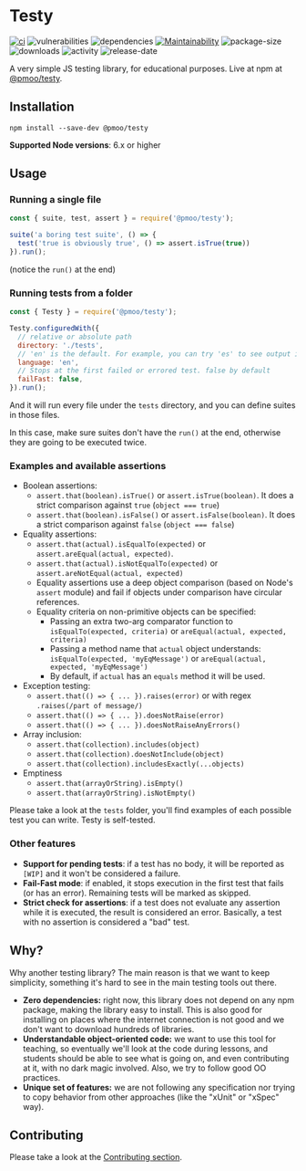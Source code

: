 # Testy

[![ci](https://img.shields.io/travis/ngarbezza/testy.svg)](https://travis-ci.org/ngarbezza/testy)
![vulnerabilities](https://img.shields.io/snyk/vulnerabilities/npm/@pmoo/testy.svg)
![dependencies](https://img.shields.io/david/ngarbezza/testy.svg)
[![Maintainability](https://api.codeclimate.com/v1/badges/6b6e4d071471379f31e7/maintainability)](https://codeclimate.com/github/ngarbezza/testy/maintainability)
![package-size](https://img.shields.io/bundlephobia/min/@pmoo/testy.svg)
![downloads](https://img.shields.io/npm/dt/@pmoo/testy.svg)
![activity](https://img.shields.io/github/commit-activity/w/ngarbezza/testy.svg)
![release-date](https://img.shields.io/github/release-date/ngarbezza/testy.svg)

A very simple JS testing library, for educational purposes. Live at npm at [@pmoo/testy](https://www.npmjs.com/package/@pmoo/testy).

## Installation

`npm install --save-dev @pmoo/testy`

**Supported Node versions**: 6.x or higher

## Usage

### Running a single file

```javascript
const { suite, test, assert } = require('@pmoo/testy');

suite('a boring test suite', () => {
  test('true is obviously true', () => assert.isTrue(true))
}).run();
```

(notice the `run()` at the end)

### Running tests from a folder

```javascript
const { Testy } = require('@pmoo/testy');

Testy.configuredWith({
  // relative or absolute path
  directory: './tests',
  // 'en' is the default. For example, you can try 'es' to see output in Spanish
  language: 'en',
  // Stops at the first failed or errored test. false by default
  failFast: false,
}).run();
```

And it will run every file under the `tests` directory, and you can define suites in those files.

In this case, make sure suites don't have the `run()` at the end, otherwise they are going to be executed twice.

### Examples and available assertions

* Boolean assertions:
  * `assert.that(boolean).isTrue()` or `assert.isTrue(boolean)`. It does a strict comparison against `true` (`object === true`)
  * `assert.that(boolean).isFalse()` or `assert.isFalse(boolean)`. It does a strict comparison against `false` (`object === false`)
* Equality assertions:
  * `assert.that(actual).isEqualTo(expected)` or `assert.areEqual(actual, expected)`.
  * `assert.that(actual).isNotEqualTo(expected)` or `assert.areNotEqual(actual, expected)`
  * Equality assertions use a deep object comparison (based on Node's `assert` module) and fail if objects under comparison have circular references.
  * Equality criteria on non-primitive objects can be specified:
    * Passing an extra two-arg comparator function to `isEqualTo(expected, criteria)` or `areEqual(actual, expected, criteria)`
    * Passing a method name that `actual` object understands: `isEqualTo(expected, 'myEqMessage')` or `areEqual(actual, expected, 'myEqMessage')`
    * By default, if `actual` has an `equals` method it will be used.  
* Exception testing:
  * `assert.that(() => { ... }).raises(error)` or with regex `.raises(/part of message/)`
  * `assert.that(() => { ... }).doesNotRaise(error)`
  * `assert.that(() => { ... }).doesNotRaiseAnyErrors()`
* Array inclusion:
  * `assert.that(collection).includes(object)`
  * `assert.that(collection).doesNotInclude(object)`
  * `assert.that(collection).includesExactly(...objects)`
* Emptiness
  * `assert.that(arrayOrString).isEmpty()`
  * `assert.that(arrayOrString).isNotEmpty()`

Please take a look at the `tests` folder, you'll find examples of each possible test you can write. Testy is self-tested.

### Other features

* **Support for pending tests**: if a test has no body, it will be reported as `[WIP]` and it won't be considered a failure.
* **Fail-Fast mode**: if enabled, it stops execution in the first test that fails (or has an error). Remaining tests will be marked as skipped.
* **Strict check for assertions**: if a test does not evaluate any assertion while it is executed, the result is considered an error. Basically, a test with no assertion is considered a "bad" test. 

## Why?

Why another testing library? The main reason is that we want to keep simplicity, something it's hard to see in the main testing tools out there.

* **Zero dependencies:** right now, this library does not depend on any npm package, making the library easy to install. This is also good for installing on places where the internet connection is not good and we don't want to download hundreds of libraries.
* **Understandable object-oriented code:** we want to use this tool for teaching, so eventually we'll look at the code during lessons, and students should be able to see what is going on, and even contributing at it, with no dark magic involved. Also, we try to follow good OO practices.
* **Unique set of features:** we are not following any specification nor trying to copy behavior from other approaches (like the "xUnit" or "xSpec" way).  

## Contributing

Please take a look at the [Contributing section](CONTRIBUTING.md).
